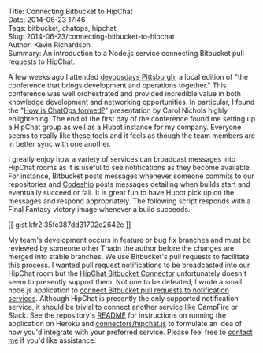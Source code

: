 Title: Connecting Bitbucket to HipChat  
Date: 2014-06-23 17:46  
Tags: bitbucket, chatops, hipchat  
Slug: 2014-06-23/connecting-bitbucket-to-hipchat  
Author: Kevin Richardson  
Summary: An introduction to a Node.js service connecting Bitbucket pull requests to HipChat.  

A few weeks ago I attended [devopsdays Pittsburgh](http://devopsdays.org/events/2014-pittsburgh/), a local edition of "the conference that brings development and operations together." This conference was well orchestrated and provided incredible value in both knowledge development and networking opportunities. In particular, I found the "[How is ChatOps formed?](http://devopsdays.org/events/2014-pittsburgh/proposals/How%20is%20ChatOps%20Formed/)" presentation by Carol Nichols highly enlightening. The end of the first day of the conference found me setting up a HipChat group as well as a Hubot instance for my company. Everyone seems to really like these tools and it feels as though the team members are in better sync with one another.

I greatly enjoy how a variety of services can broadcast messages into HipChat rooms as it is useful to see notifications as they become available. For instance, Bitbucket posts messages whenever someone commits to our repositories and [Codeship](https://codeship.io/) posts messages detailing when builds start and eventually succeed or fail. It is great fun to have Hubot pick up on the messages and respond appropriately. The following script responds with a Final Fantasy victory image whenever a build succeeds.

[[ gist kfr2:35fc387dd31702d2642c ]]

My team's development occurs in feature or bug fix branches and must be reviewed by someone other Thadn the author before the changes are merged into stable branches. We use Bitbucket's pull requests to facilitate this process. I wanted pull request notifications to be broadcasted into our HipChat room but the [HipChat Bitbucket Connector](https://marketplace.atlassian.com/plugins/atlassian-labs-hipchat-bitbucket) unfortunately doesn't seem to presently support them. Not one to be defeated, I wrote a small node.js application to [connect Bitbucket pull requests to notification services](https://github.com/kfr2/bitbucket-pull-request-connector). Although HipChat is presently the only supported notification service, it should be trivial to connect another service like CampFire or Slack. See the repository's [README](https://github.com/kfr2/bitbucket-pull-request-connector/blob/master/README.md) for instructions on running the application on Heroku and [connectors/hipchat.js](https://github.com/kfr2/bitbucket-pull-request-connector/blob/master/connectors/hipchat.js) to formulate an idea of how you'd integrate with your preferred service. Please feel free to [contact me](/humans.txt) if you'd like assistance.
